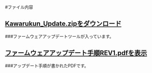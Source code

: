 #ファイル内容
## [Kawarukun_Update.zipをダウンロード](https://github.com/bit-trade-one/BTIC2-KawaruKun/blob/master/FirmWare/Kawarukun_Update.zip)  
###ファームウェアアップデートツールが入っています。  

## [ファームウェアアップデート手順REV1.pdfを表示](https://github.com/bit-trade-one/BTIC2-KawaruKun/blob/master/FirmWare/%E3%83%95%E3%82%A1%E3%83%BC%E3%83%A0%E3%82%A6%E3%82%A7%E3%82%A2%E3%82%A2%E3%83%83%E3%83%97%E3%83%87%E3%83%BC%E3%83%88%E6%89%8B%E9%A0%86REV1.pdf)  
###アップデート手順が書かれたPDFです。  